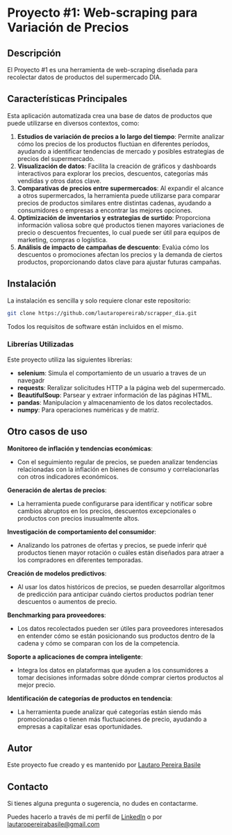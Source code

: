 
# Proyecto #1: Web-scraping para Variación de Precios

## Descripción

El Proyecto #1 es una herramienta de web-scraping diseñada para recolectar datos de productos del supermercado DIA. 

## Características Principales

Esta aplicación automatizada crea una base de datos de productos que puede utilizarse en diversos contextos, como:

1. **Estudios de variación de precios a lo largo del tiempo**: Permite analizar cómo los precios de los productos fluctúan en diferentes períodos, ayudando a identificar tendencias de mercado y posibles estrategias de precios del supermercado.
2. **Visualización de datos**: Facilita la creación de gráficos y dashboards interactivos para explorar los precios, descuentos, categorías más vendidas y otros datos clave.
3. **Comparativas de precios entre supermercados**: Al expandir el alcance a otros supermercados, la herramienta puede utilizarse para comparar precios de productos similares entre distintas cadenas, ayudando a consumidores o empresas a encontrar las mejores opciones.
4. **Optimización de inventarios y estrategias de surtido**: Proporciona información valiosa sobre qué productos tienen mayores variaciones de precio o descuentos frecuentes, lo cual puede ser útil para equipos de marketing, compras o logística.
5. **Análisis de impacto de campañas de descuento**: Evalúa cómo los descuentos o promociones afectan los precios y la demanda de ciertos productos, proporcionando datos clave para ajustar futuras campañas.

## Instalación

La instalación es sencilla y solo requiere clonar este repositorio:

```bash
git clone https://github.com/lautaropereirab/scrapper_dia.git
```

Todos los requisitos de software están incluidos en el mismo.

### Librerías Utilizadas

Este proyecto utiliza las siguientes librerías:
- **selenium**: Simula el comportamiento de un usuario a traves de un navegadr
- **requests**: Reralizar solicitudes HTTP a la página web del supermercado.
- **BeautifulSoup**: Parsear y extraer información de las páginas HTML.
- **pandas**: Manipulacion y almacenamiento de los datos recolectados.
- **numpy**: Para operaciones numéricas y de matriz.

## Otro casos de uso

**Monitoreo de inflación y tendencias económicas**:
- Con el seguimiento regular de precios, se pueden analizar tendencias relacionadas con la inflación en bienes de consumo y correlacionarlas con otros indicadores económicos.
  
**Generación de alertas de precios**:
- La herramienta puede configurarse para identificar y notificar sobre cambios abruptos en los precios, descuentos excepcionales o productos con precios inusualmente altos.
  
**Investigación de comportamiento del consumidor**:
- Analizando los patrones de ofertas y precios, se puede inferir qué productos tienen mayor rotación o cuáles están diseñados para atraer a los compradores en diferentes temporadas.
  
**Creación de modelos predictivos**:
- Al usar los datos históricos de precios, se pueden desarrollar algoritmos de predicción para anticipar cuándo ciertos productos podrían tener descuentos o aumentos de precio.

**Benchmarking para proveedores**:
- Los datos recolectados pueden ser útiles para proveedores interesados en entender cómo se están posicionando sus productos dentro de la cadena y cómo se comparan con los de la competencia.

**Soporte a aplicaciones de compra inteligente**:
- Integra los datos en plataformas que ayuden a los consumidores a tomar decisiones informadas sobre dónde comprar ciertos productos al mejor precio.

**Identificación de categorías de productos en tendencia**:
- La herramienta puede analizar qué categorías están siendo más promocionadas o tienen más fluctuaciones de precio, ayudando a empresas a capitalizar esas oportunidades.

## Autor

Este proyecto fue creado y es mantenido por [Lautaro Pereira Basile](https://github.com/lautaropereirab)

## Contacto
Si tienes alguna pregunta o sugerencia, no dudes en contactarme.

Puedes hacerlo a través de mi perfil de [LinkedIn](https://www.linkedin.com/in/lautaropereirab/) o por [lautaropereirabasile@gmail.com](mailto:lautaropereirabasile@gmail.com)

